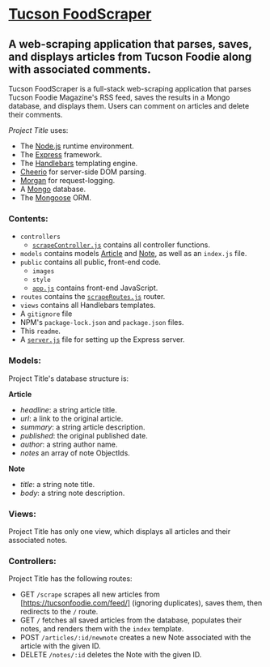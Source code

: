 # [Tucson FoodScraper](https://thawing-bayou-57256.herokuapp.com/)
## A web-scraping application that parses, saves, and displays articles from Tucson Foodie along with associated comments.

Tucson FoodScraper is a full-stack web-scraping application that parses Tucson Foodie Magazine's RSS feed, saves the results in a Mongo database, and displays them. Users can comment on articles and delete their comments.

*Project Title* uses:

* The [Node.js](https://nodejs.org/en/) runtime environment.
* The [Express](https://expressjs.com/) framework.
* The [Handlebars](http://handlebarsjs.com/) templating engine.
* [Cheerio](https://github.com/cheeriojs/cheerio#readme) for server-side DOM parsing.
* [Morgan](https://github.com/expressjs/morgan#readme) for request-logging.
* A [Mongo](https://www.mongodb.com/) database.
* The [Mongoose](https://mongoosejs.com/) ORM.

### Contents:
  
* `controllers`
  * [`scrapeController.js`](/controllers/scrapeController.js) contains all controller functions.
* `models` contains models [Article](/models/Article.js) and [Note](/models/Note.js), as well as an `index.js` file.
* `public` contains all public, front-end code.
  * `images`
  * `style`
  * [`app.js`](/public/app.js) contains front-end JavaScript.
* `routes` contains the [`scrapeRoutes.js`](/routes/scrapeRoutes.js) router.
* `views` contains all Handlebars templates.
* A `gitignore` file
* NPM's `package-lock.json` and `package.json` files.
* This `readme`.
* A [`server.js`](/server.js) file for setting up the Express server.

### Models:

Project Title's database structure is:

**Article**
* *headline*: a string article title.
* *url*: a link to the original article.
* *summary*: a string article description.
* *published*: the original published date.
* *author*: a string author name.
* *notes* an array of note ObjectIds.

**Note**
* *title*: a string note title.
* *body*: a string note description.

### Views:

Project Title has only one view, which displays all articles and their associated notes.

### Controllers:

Project Title has the following routes:
* GET `/scrape` scrapes all new articles from [https://tucsonfoodie.com/feed/] (ignoring duplicates), saves them, then redirects to the `/` route.
* GET `/` fetches all saved articles from the database, populates their notes, and renders them with the `index` template.
* POST `/articles/:id/newnote` creates a new Note associated with the article with the given ID.
* DELETE `/notes/:id` deletes the Note with the given ID.
